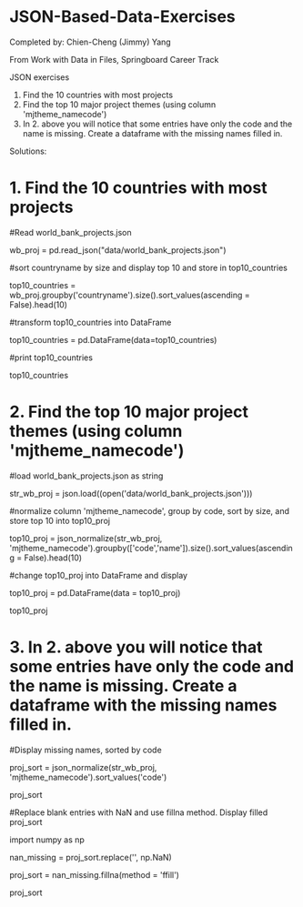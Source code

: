 # JSON-Based-Data-Exercises
Completed by: Chien-Cheng (Jimmy) Yang

From Work with Data in Files, Springboard Career Track

JSON exercises
1. Find the 10 countries with most projects
2. Find the top 10 major project themes (using column 'mjtheme_namecode')
3. In 2. above you will notice that some entries have only the code and the name is missing. Create a dataframe with the missing names filled in.

Solutions:
# 1. Find the 10 countries with most projects
#Read world_bank_projects.json

wb_proj = pd.read_json("data/world_bank_projects.json")

#sort countryname by size and display top 10 and store in top10_countries

top10_countries = wb_proj.groupby('countryname').size().sort_values(ascending = False).head(10)

#transform top10_countries into DataFrame

top10_countries = pd.DataFrame(data=top10_countries)

#print top10_countries

top10_countries

# 2. Find the top 10 major project themes (using column 'mjtheme_namecode')

#load world_bank_projects.json as string

str_wb_proj = json.load((open('data/world_bank_projects.json')))

#normalize column 'mjtheme_namecode', group by code, sort by size, and store top 10 into top10_proj

top10_proj = json_normalize(str_wb_proj, 'mjtheme_namecode').groupby(['code','name']).size().sort_values(ascending = False).head(10)

#change top10_proj into DataFrame and display

top10_proj = pd.DataFrame(data = top10_proj)

top10_proj

# 3. In 2. above you will notice that some entries have only the code and the name is missing. Create a dataframe with the missing names filled in.

#Display missing names, sorted by code

proj_sort = json_normalize(str_wb_proj, 'mjtheme_namecode').sort_values('code')

proj_sort

#Replace blank entries with NaN and use fillna method. Display filled proj_sort

import numpy as np

nan_missing = proj_sort.replace('', np.NaN)

proj_sort = nan_missing.fillna(method = 'ffill')

proj_sort
